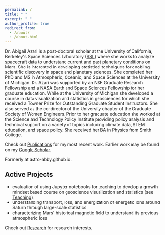 ```yaml
---
permalink: /
title: " "
excerpt: " "
author_profile: true
redirect_from: 
  - /about/
  - /about.html
---
```


Dr. Abigail Azari is a post-doctoral scholar at the University of California, Berkeley's Space Sciences Laboratory ([SSL](https://www.ssl.berkeley.edu/)) where she works to analyze spacecraft data to understand current and past planetary conditions on Mars. She is interested in developing statistical techniques for enabling scientific discovery in space and planetary sciences. She completed her PhD and MS in Atmospheric, Oceanic, and Space Sciences at the University of Michigan. Dr. Azari was supported by an NSF Graduate Research Fellowship and a NASA Earth and Space Sciences Fellowship for her graduate education. While at the University of Michigan she developed a course in data visualization and statistics in geosciences for which she received a Towner Prize for Outstanding Graduate Student Instructors. She also served as the co-director of the University chapter of the Graduate Society of Women Engineers. Prior to her graduate education she worked at the Science and Technology Policy Institute providing policy analysis and technical support on a variety of topics including climate data, STEM education, and space policy. She received her BA in Physics from Smith College.


Check out [Publications](https://abbyazari.github.io/publications/) for my most recent work. Earlier work may be found on my [Google Scholar](https://scholar.google.com/citations?user=UdcGQbYAAAAJ&hl=en&oi=ao).

Formerly at astro-abby.github.io.

## Active Projects

- evaluation of using Jupyter notebooks for teaching to develop a growth mindset based course on geoscience visualization and statistics (see [Teaching](https://abbyazari.github.io/teaching/)),
- understanding transport, loss, and energization of energetic ions around Saturn through large-scale statistics
- characterizing Mars' historical magnetic field to understand its previous atmospheric loss

Check out [Research](https://abbyazari.github.io/research/) for research interests.






